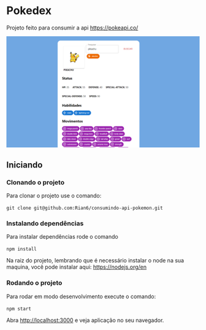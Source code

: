 # Pokedex

Projeto feito para consumir a api https://pokeapi.co/

![aplicação](./sc.png)

## Iniciando

### Clonando o projeto
Para clonar o projeto use o comando:

`git clone git@github.com:Rian6/consumindo-api-pokemon.git`


### Instalando dependências
Para instalar dependências rode o comando 

`npm install`

Na raiz do projeto, lembrando que é necessário instalar o node na sua maquina, você pode instalar aqui: https://nodejs.org/en

### Rodando o projeto

Para rodar em modo desenvolvimento execute o comando: 

`npm start`


Abra [http://localhost:3000](http://localhost:3000) e veja aplicação no seu navegador.


